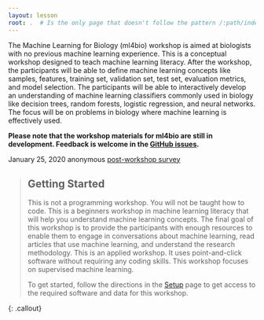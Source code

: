 ```yaml
---
layout: lesson
root: .  # Is the only page that doesn't follow the pattern /:path/index.html
---
```


The Machine Learning for Biology (ml4bio) workshop is aimed at biologists with no previous machine learning experience.
This is a conceptual workshop designed to teach machine learning literacy.
After the workshop, the participants will be able to define machine learning concepts like samples, features, training set, validation set, test set, evaluation metrics, and model selection.
The participants will be able to interactively develop an understanding of machine learning classifiers commonly used in biology like decision trees, random forests, logistic regression, and neural networks.
The focus will be on problems in biology where machine learning is effectively used. 

**Please note that the workshop materials for ml4bio are still in development.
Feedback is welcome in the [GitHub issues](https://github.com/gitter-lab/ml-bio-workshop/issues).**

January 25, 2020 anonymous [post-workshop survey](https://uwmadison.co1.qualtrics.com/jfe/form/SV_071zc6dzaAIx5U9)

> ## Getting Started
>
> This is not a programming workshop.
> You will not be taught how to code.
> This is a beginners workshop in machine learning literacy that will help you understand machine learning concepts.
> The final goal of this workshop is to provide the participants with enough resources to enable them to engage in conversations about machine learning, read articles that use machine learning, and understand the research methodology.
> This is an applied workshop. It uses point-and-click software without requiring any coding skills.
> This workshop focuses on supervised machine learning.
> 
> To get started, follow the directions in the [Setup](setup.html) page to 
> get access to the required software and data for this workshop.
> 
{: .callout}
